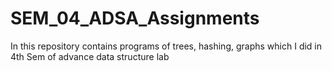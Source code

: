 # SEM_04_ADSA_Assignments
In this repository contains programs of trees, hashing, graphs which I did in 4th Sem of advance data structure lab
